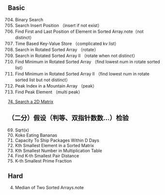 ## Basic 
704. Binary Search
35. Search Insert Position （insert if not exist）
34. Find First and Last Position of Element in Sorted Array.note（not distinct）
981. Time Based Key-Value Store （complicated kv list）
33. Search in Rotated Sorted Array （rotate）
81. Search in Rotated Sorted Array II （rotate when not distinct）
153. Find Minimum in Rotated Sorted Array （find lowest num in rotate sorted list）
154. Find Minimum in Rotated Sorted Array II （find lowest num in rotate sorted list but not distinct）
852. Peak Index in a Mountain Array （peak）
162. Find Peak Element （multi peak）

[74. Search a 2D Matrix](https://leetcode.com/problems/search-a-2d-matrix/)



## （二分）假设（判等、双指针数数...）检验
69. Sqrt(x)
875. Koko Eating Bananas
1011. Capacity To Ship Packages Within D Days
378. Kth Smallest Element in a Sorted Matrix
668. Kth Smallest Number in Multiplication Table
719. Find K-th Smallest Pair Distance
786. K-th Smallest Prime Fraction

## Hard
4. Median of Two Sorted Arrays.note
